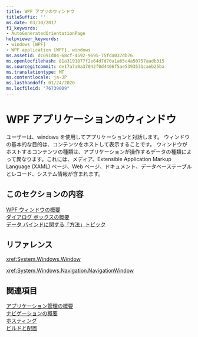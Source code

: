 ```yaml
---
title: WPF アプリのウィンドウ
titleSuffix: ''
ms.date: 03/30/2017
f1_keywords:
- AutoGeneratedOrientationPage
helpviewer_keywords:
- windows [WPF]
- WPF application [WPF], windows
ms.assetid: dc091d04-68cf-4592-9695-75fda037db76
ms.openlocfilehash: 81a3191877f2e64d7d70a1a65c4a50757aadb315
ms.sourcegitcommit: de17a7a0a37042f0d4406f5ae5393531caeb25ba
ms.translationtype: MT
ms.contentlocale: ja-JP
ms.lasthandoff: 01/24/2020
ms.locfileid: "76739009"
---
```

# <a name="windows-in-wpf-applications"></a>WPF アプリケーションのウィンドウ
ユーザーは、windows を使用してアプリケーションと対話します。 ウィンドウの基本的な目的は、コンテンツをホストして表示することです。 ウィンドウがホストするコンテンツの種類は、アプリケーションが操作するデータの種類によって異なります。これには、メディア、Extensible Application Markup Language (XAML) ページ、Web ページ、ドキュメント、データベーステーブルとレコード、システム情報が含まれます。  
  
## <a name="in-this-section"></a>このセクションの内容  
 [WPF ウィンドウの概要](wpf-windows-overview.md)  
 [ダイアログ ボックスの概要](dialog-boxes-overview.md)  
 [データ バインドに関する「方法」トピック](window-management-how-to-topics.md)  
  
## <a name="reference"></a>リファレンス  
 <xref:System.Windows.Window>  
  
 <xref:System.Windows.Navigation.NavigationWindow>  
  
## <a name="related-sections"></a>関連項目  
 [アプリケーション管理の概要](application-management-overview.md)  
  [ナビゲーションの概要](navigation-overview.md)  
  [ホスティング](hosting-wpf-applications.md)  
  [ビルドと配置](building-and-deploying-wpf-applications.md)
